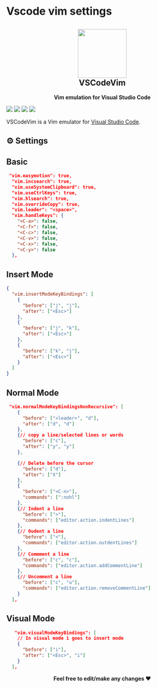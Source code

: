 # Vscode vim settings

<h2 align="center"><img src="https://raw.githubusercontent.com/VSCodeVim/Vim/master/images/icon.png" height="128"><br>VSCodeVim</h2>
<p align="center"><strong>Vim emulation for Visual Studio Code</strong></p>

[![](https://vsmarketplacebadge.apphb.com/version/vscodevim.vim.svg)](http://aka.ms/vscodevim)
[![](https://vsmarketplacebadge.apphb.com/installs-short/vscodevim.vim.svg)](https://marketplace.visualstudio.com/items?itemName=vscodevim.vim)
[![](https://github.com/VSCodeVim/Vim/workflows/build/badge.svg?branch=master)](https://github.com/VSCodeVim/Vim/actions?query=workflow%3Abuild+branch%3Amaster)
[![](https://img.shields.io/badge/vscodevim-slack-blue.svg?logo=slack)](https://vscodevim.herokuapp.com/)

VSCodeVim is a Vim emulator for [Visual Studio Code](https://code.visualstudio.com/).

## ⚙️ Settings

## Basic

```json
 "vim.easymotion": true,
  "vim.incsearch": true,
  "vim.useSystemClipboard": true,
  "vim.useCtrlKeys": true,
  "vim.hlsearch": true,
  "vim.overrideCopy": true,
  "vim.leader": "<space>",
  "vim.handleKeys": {
    "<C-a>": false,
    "<C-f>": false,
    "<C-c>": false,
    "<C-v>": false,
    "<C-x>": false,
    "<C-y>": false
  },
```

## Insert Mode

```json
{
  "vim.insertModeKeyBindings": [
    {
      "before": ["j", "j"],
      "after": ["<Esc>"]
    },
    {
      "before": ["j", "k"],
      "after": ["<Esc>"]
    },
    {
      "before": ["k", "j"],
      "after": ["<Esc>"]
    }
  ]
}
```

## Normal Mode

```json
 "vim.normalModeKeyBindingsNonRecursive": [
    {
      "before": ["<leader>", "d"],
      "after": ["d", "d"]
    },
    {// copy a line/selected lines or words
      "before": ["c"],
      "after": ["y", "y"]
    },

    {// Delete before the cursor
      "before": ["d"],
      "after": ["X"]
    },
    {
      "before": ["<C-n>"],
      "commands": [":nohl"]
    },
    {// Indent a line
      "before": [">"],
      "commands": ["editor.action.indentLines"]
    },
    {// Oudent a line
      "before": ["<"],
      "commands": ["editor.action.outdentLines"]
    },
    {// Commment a line
      "before": ["c", "c"],
      "commands": ["editor.action.addCommentLine"]
    },
    {// Uncomment a line
      "before": ["c", "u"],
      "commands": ["editor.action.removeCommentLine"]
    }
  ],

```

## Visual Mode

```json
   "vim.visualModeKeyBindings": [
    // In visual mode i goes to insert mode
    {
      "before": ["i"],
      "after": ["<Esc>", "i"]
    }
  ],
```

<p align="center"><strong>Feel free to edit/make any changes ❤</strong></p>
